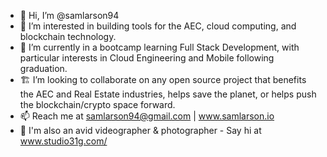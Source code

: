 - 👋 Hi, I’m @samlarson94
- 👀 I’m interested in building tools for the AEC, cloud computing, and blockchain technology.
- 🌱 I’m currently in a bootcamp learning Full Stack Development, with particular interests in Cloud Engineering and Mobile following graduation.
- 🏗️ I’m looking to collaborate on any open source project that benefits the AEC and Real Estate industries, helps save the planet, or helps push the blockchain/crypto space forward. 
- 📫 Reach me at samlarson94@gmail.com | www.samlarson.io
- 🎥 I'm also an avid videographer & photographer - Say hi at www.studio31g.com/

<!---
samlarson94/samlarson94 is a ✨ special ✨ repository because its `README.md` (this file) appears on your GitHub profile.
You can click the Preview link to take a look at your changes.
--->

